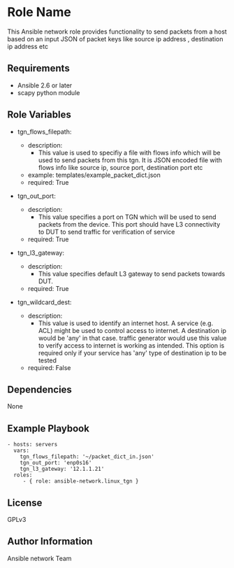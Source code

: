 Role Name
=========

This Ansible network role provides functionality to send packets from a host based on an input JSON of packet keys like source ip address , destination ip address etc

Requirements
------------

- Ansible 2.6 or later
- scapy python module

Role Variables
--------------

- tgn_flows_filepath:
    - description:
      - This value is used to specifiy a file with flows info which will be used
        to send packets from this tgn. It is JSON encoded file with flows info
        like source ip, source port, destination port etc
    - example: templates/example_packet_dict.json
    - required: True

-  tgn_out_port:
    - description:
      - This value specifies a port on TGN which will be used to send packets
        from the device. This port should have L3 connectivity to DUT to send
        traffic for verification of service
    - required: True
  
- tgn_l3_gateway:
    - description:
      - This value specifies default L3 gateway to send packets towards DUT.
    - required: True

- tgn_wildcard_dest:
    - description:
      - This value is used to identify an internet host. A service (e.g. ACL) might be
        used to control access to internet. A destination ip would be 'any' in that case.
        traffic generator would use this value to verify access to internet is working as
        intended. This option is required only if your service has 'any' type of destination
        ip to be tested
    - required: False

Dependencies
------------

None

Example Playbook
----------------
    - hosts: servers
      vars:
        tgn_flows_filepath: '~/packet_dict_in.json'
        tgn_out_port: 'enp0s16'
        tgn_l3_gateway: '12.1.1.21'
      roles:
         - { role: ansible-network.linux_tgn }

License
-------

GPLv3

Author Information
------------------

Ansible network Team
